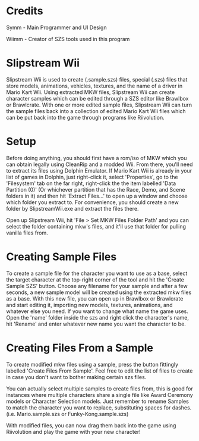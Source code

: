 # Credits
Symm - Main Programmer and UI Design

Wiimm - Creator of SZS tools used in this program

# Slipstream Wii
Slipstream Wii is used to create (.sample.szs) files, special (.szs) files that store models, animations, vehicles, textures, and the name of a driver in Mario Kart Wii. Using extracted MKW files, Slipstream Wii can create character samples which can be edited through a SZS editor like Brawlbox or Brawlcrate. With one or more edited sample files, Slipstream Wii can turn the sample files back into a collection of edited Mario Kart Wii files which can be put back into the game through programs like Riivolution.

# Setup
Before doing anything, you should first have a rom/iso of MKW which you can obtain legally using CleanRip and a modded Wii. From there, you'll need to extract its files using Dolphin Emulator. If Mario Kart Wii is already in your list of games in Dolphin, just right-click it, select 'Properties', go to the 'Filesystem' tab on the far right, right-click the the item labelled 'Data Partition (0)' (Or whichever partition that has the Race, Demo, and Scene folders in it) and then hit 'Extract Files...' to open up a window and choose which folder you extract to. For convenience, you should create a new folder by SlipstreamWii.exe and extract the files there.

Open up Slipstream Wii, hit 'File > Set MKW Files Folder Path' and you can select the folder containing mkw's files, and it'll use that folder for pulling vanilla files from.

# Creating Sample Files
To create a sample file for the character you want to use as a base, select the target character at the top-right corner of the tool and hit the 'Create Sample SZS' button. Choose any filename for your sample and after a few seconds, a new sample model will be created using the extracted mkw files as a base. With this new file, you can open up in Brawlbox or Brawlcrate and start editing it, importing new models, textures, animations, and whatever else you need. If you want to change what name the game uses. Open the 'name' folder inside the szs and right click the character's name, hit 'Rename' and enter whatever new name you want the character to be.

# Creating Files From a Sample
To create modified mkw files using a sample, press the button fittingly labelled 'Create Files From Sample'. Feel free to edit the list of files to create in case you don't want to bother making certain szs files.

You can actually select multiple samples to create files from, this is good for instances where multiple characters share a single file like Award Ceremony models or Character Selection models. Just remember to rename Samples to match the character you want to replace, substituting spaces for dashes. (i.e. Mario.sample.szs or Funky-Kong.sample.szs)

With modified files, you can now drag them back into the game using Riivolution and play the game with your new character!
